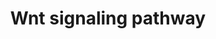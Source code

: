 ---
annotations:
- type: Pathway Ontology
  value: Wnt signaling pathway
authors:
- MaintBot
- Thomas
- AlexanderPico
- Khanspers
- Mkutmon
- Eweitz
- Egonw
description: 'Wnt family of proteins are a large family of cysteine-rich secreted
  glycoproteins that regulate cell-cell interactions. They bind to members of the
  Frizzled family of 7 transmembrane receptors. Binding of Wnt to its receptors leads
  to activation of at least 3 distinct pathways: i) the canonical beta catenin pathway,
  ii) the planar cell polarity pathway, and, iii) the calcium pathway. In the canonical
  beta catenin pathway, binding of Wnt to its receptors leads to stabilization of
  beta catenin in the cytosol followed by its translocation into the nucleus where
  it activates the transcription factor Tcf/Lef leading to upregulation of target
  genes. The non canonical planar cell polarity pathway involves activation of Dishevelled,
  small G proteins (Rho/Rac) and JNK. The non canonical calcium pathway involves activation
  of calcium sensitive kinases, PKC and CAMKII by Dishevelled. The Wnt signaling pathway
  is similar to the Hedgehog pathway in many respects. Abnormalities in the Wnt signaling
  pathway are associated with a large variety of human malignancies including tumors
  of breast, colon, pancreas, liver and bone.  Source: [http://www.netpath.org/pathways?path_id=NetPath_8
  NethPath]  ''''''Additional comments:'''''' This cancer signaling pathway is available
  at Cancer Cell Map (http://cancer.cellmap.org) and NetPath (http://www.netpath.org)
  and is part of a collaborative project between the Computational Biology Center
  at Memorial Sloan-Kettering Cancer Center (http://cbio.mskcc.org), PandeyLab at
  Johns Hopkins University (http://pandeylab.igm.jhmi.edu) and Institute of Bioinformatics
  (http://www.ibioinformatics.org). If you use this pathway, please cite the Cancer
  Cell Map and NetPath websites until the pathway is published.'
last-edited: 2021-12-17
organisms:
- Canis familiaris
redirect_from:
- /index.php/Pathway:WP1098
- /instance/WP1098
schema-jsonld:
- '@context': https://schema.org/
  '@id': https://wikipathways.github.io/pathways/WP1098.html
  '@type': Dataset
  creator:
    '@type': Organization
    name: WikiPathways
  description: 'Wnt family of proteins are a large family of cysteine-rich secreted
    glycoproteins that regulate cell-cell interactions. They bind to members of the
    Frizzled family of 7 transmembrane receptors. Binding of Wnt to its receptors
    leads to activation of at least 3 distinct pathways: i) the canonical beta catenin
    pathway, ii) the planar cell polarity pathway, and, iii) the calcium pathway.
    In the canonical beta catenin pathway, binding of Wnt to its receptors leads to
    stabilization of beta catenin in the cytosol followed by its translocation into
    the nucleus where it activates the transcription factor Tcf/Lef leading to upregulation
    of target genes. The non canonical planar cell polarity pathway involves activation
    of Dishevelled, small G proteins (Rho/Rac) and JNK. The non canonical calcium
    pathway involves activation of calcium sensitive kinases, PKC and CAMKII by Dishevelled.
    The Wnt signaling pathway is similar to the Hedgehog pathway in many respects.
    Abnormalities in the Wnt signaling pathway are associated with a large variety
    of human malignancies including tumors of breast, colon, pancreas, liver and bone.  Source:
    [http://www.netpath.org/pathways?path_id=NetPath_8 NethPath]  ''''''Additional
    comments:'''''' This cancer signaling pathway is available at Cancer Cell Map
    (http://cancer.cellmap.org) and NetPath (http://www.netpath.org) and is part of
    a collaborative project between the Computational Biology Center at Memorial Sloan-Kettering
    Cancer Center (http://cbio.mskcc.org), PandeyLab at Johns Hopkins University (http://pandeylab.igm.jhmi.edu)
    and Institute of Bioinformatics (http://www.ibioinformatics.org). If you use this
    pathway, please cite the Cancer Cell Map and NetPath websites until the pathway
    is published.'
  keywords:
  - DVL3
  - MYB
  - SFRP1
  - BTRC
  - CAMK2D
  - TFAP2A
  - NKD1
  - WNT7A
  - CSNK2A1
  - AKT1
  - CDC25C
  - RHOA
  - DAB2
  - FZD5
  - CTBP2
  - CSNK1D
  - ANKRD6
  - SKP1
  - PRKCB
  - FZD8
  - ROR2
  - FHL2
  - MAGI3
  - PIN1
  - MAPK8
  - SMAD4
  - GSK3B
  - RAC1
  - JUN
  - ARRB2
  - WNT2
  - DVL2
  - FZD1
  - PRKCG
  - CSNK2A2
  - WNT3
  - RUVBL1
  - FZD4
  - CTBP1
  - BRD7
  - EP300
  - LEF1
  - DKK1
  - WNT1
  - PRKCA
  - FRAT2
  - WNT5A
  - NR5A1
  - SOX1
  - VANGL2
  - MAPK1
  - TCF4
  - LOC482772
  - LRP1
  - WNT4
  - LRP6
  - FRAT1
  - SUMO2
  - CTNNB1
  - RAF1
  - MAP3K7
  - CAMK2A
  - SMAD3
  - LRP5
  - MAP1B
  - JUP
  - ARRB1
  - CDC2
  - CAMK2B
  - DVL1
  - SENP2
  - CAMK2G
  - FZD7
  - MARK2
  - CSNK2B
  - DLG2
  - DAAM1
  - CUL1
  - MAPK3
  - CRYBB2
  - TAX1BP3
  - PAX2
  - APC
  - SOX9
  - RUNX2
  - SFRP2
  - BCL9
  - WNT3A
  - FZD2
  - CDH1
  - AXIN2
  - FZD6
  - MAPK9
  - NLK
  - UBL1
  - CXXC4
  - CSNK1E
  - CSNK1A1
  - CTNNBIP1
  - TCF3
  - MAPK8IP1
  - SALL1
  - CCND1
  - DLG1
  - DLG4
  - PPP2CA
  - AXIN1
  - FZD9
  - PIAS4
  - TBP
  license: CC0
  name: Wnt signaling pathway
seo: CreativeWork
title: Wnt signaling pathway
wpid: WP1098
---